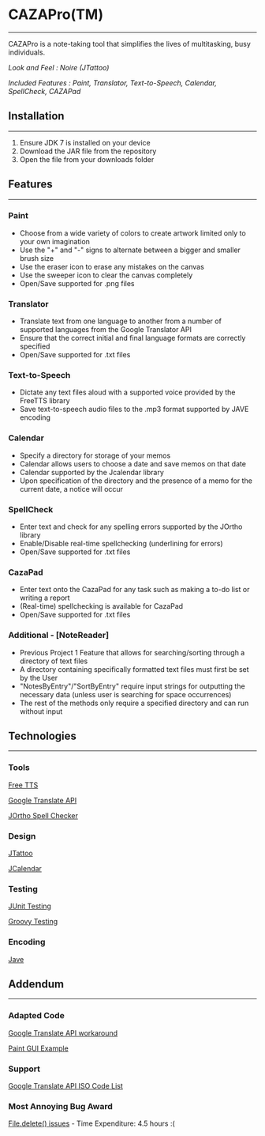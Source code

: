# **CAZAPro(TM)**
-----------------------
CAZAPro is a note-taking tool that simplifies the lives of multitasking, busy individuals. 

*Look and Feel : Noire (JTattoo)*

*Included Features : Paint, Translator, Text-to-Speech, Calendar, SpellCheck, CAZAPad*

## **Installation**
--------------------------------
1) Ensure JDK 7 is installed on your device
2) Download the JAR file from the repository 
3) Open the file from your downloads folder

## **Features**
--------------------------------
### Paint

- Choose from a wide variety of colors to create artwork limited only to your own imagination
- Use the "+" and "-" signs to alternate between a bigger and smaller brush size
- Use the eraser icon to erase any mistakes on the canvas
- Use the sweeper icon to clear the canvas completely
- Open/Save supported for .png files

### Translator

- Translate text from one language to another from a number of supported languages from the Google Translator API
- Ensure that the correct initial and final language formats are correctly specified
- Open/Save supported for .txt files

### Text-to-Speech

- Dictate any text files aloud with a supported voice provided by the FreeTTS library
- Save text-to-speech audio files to the .mp3 format supported by JAVE encoding

### Calendar

- Specify a directory for storage of your memos
- Calendar allows users to choose a date and save memos on that date
- Calendar supported by the Jcalendar library
- Upon specification of the directory and the presence of a memo for the current date, a notice will occur

### SpellCheck

- Enter text and check for any spelling errors supported by the JOrtho library
- Enable/Disable real-time spellchecking (underlining for errors)
- Open/Save supported for .txt files

### CazaPad

- Enter text onto the CazaPad for any task such as making a to-do list or writing a report
- (Real-time) spellchecking is available for CazaPad
- Open/Save supported for .txt files

### Additional - [NoteReader]

- Previous Project 1 Feature that allows for searching/sorting through a directory of text files
- A directory containing specifically formatted text files must first be set by the User
- "NotesByEntry"/"SortByEntry" require input strings for outputting the necessary data (unless user is searching for space occurrences)
- The rest of the methods only require a specified directory and can run without input


## **Technologies**
--------------------------------
### Tools

[Free TTS](https://freetts.sourceforge.io/)

[Google Translate API](https://cloud.google.com/translate/)

[JOrtho Spell Checker](http://jortho.sourceforge.net/)

### Design

[JTattoo](http://www.jtattoo.net/)

[JCalendar](https://toedter.com/jcalendar/)

### Testing

[JUnit Testing](http://junit.org/)

[Groovy Testing](http://groovy-lang.org/testing.html) 

### Encoding

[Jave](http://www.sauronsoftware.it/projects/jave/)

## **Addendum**
--------------------------------
### Adapted Code
[Google Translate API workaround](http://archana-testing.blogspot.com/2016/02/calling-google-translation-api-in-java.html)

[Paint GUI Example](http://forum.codecall.net/topic/58137-java-mini-paint-program/)

### Support
[Google Translate API ISO Code List](http://archana-testing.blogspot.com/2016/02/calling-google-translation-api-in-java.html)

### Most Annoying Bug Award

[File.delete() issues](https://stackoverflow.com/questions/991489/file-delete-returns-false-even-though-file-exists-file-canread-file-canw/21522963#21522963) - Time Expenditure: 4.5 hours  :(
